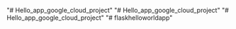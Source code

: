 "# Hello_app_google_cloud_project" 
"# Hello_app_google_cloud_project" 
"# Hello_app_google_cloud_project" 
"# flaskhelloworldapp" 
